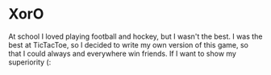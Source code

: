 # XorO
At school I loved playing football and hockey, but I wasn't the best. I was the best at TicTacToe, so I decided to write my own version of this game, so that I could always and everywhere win friends. If I want to show my superiority (:
